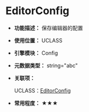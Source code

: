 ﻿# EditorConfig

- **功能描述：** 保存编辑器的配置

- **使用位置：** UCLASS

- **引擎模块：** Config

- **元数据类型：** string="abc"

- **关联项：**

  UCLASS：[EditorConfig](../../Specifier/UCLASS/Config/EditorConfig/EditorConfig.md)

- **常用程度：** ★★★